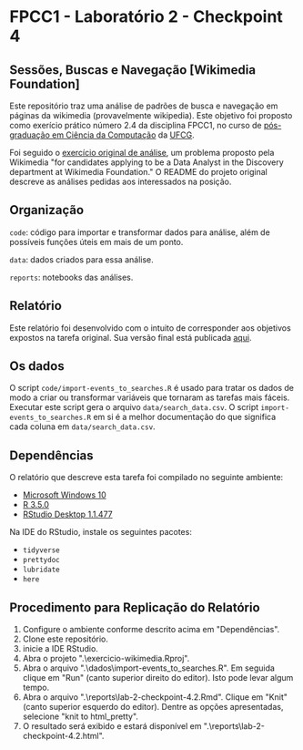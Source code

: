 # FPCC1 - Laboratório 2 - Checkpoint 4

## Sessões, Buscas e Navegação [Wikimedia Foundation]

Este repositório traz uma análise de padrões de busca e navegação em páginas da wikimedia (provavelmente wikipedia). Este objetivo foi proposto como exerício prático número 2.4 da disciplina FPCC1, no curso de [pós-graduação em Ciência da Computação](http://www.computacao.ufcg.edu.br/pos-graduacao) da [UFCG](http://www.ufcg.edu.br).

Foi seguido o [exercício original de análise](https://github.com/wikimedia-research/Discovery-Hiring-Analyst-2016), um problema proposto pela Wikimedia "for candidates applying to be a Data Analyst in the Discovery department at Wikimedia Foundation." O README do projeto original descreve as análises pedidas aos interessados na posição.

## Organização

`code`: código para importar e transformar dados para análise, além de possíveis funções úteis em mais de um ponto.

`data`: dados criados para essa análise.

`reports`: notebooks das análises.

## Relatório

Este relatório foi desenvolvido com o intuito de corresponder aos objetivos expostos na tarefa original. Sua versão final está publicada [aqui](http://rpubs.com/tiago_clementino/384699).

## Os dados

O script `code/import-events_to_searches.R` é usado para tratar os dados de modo a criar ou transformar variáveis que tornaram as tarefas mais fáceis. Executar este script gera o arquivo `data/search_data.csv`. O script `import-events_to_searches.R` em si é a melhor documentação do que significa cada coluna em `data/search_data.csv`.

## Dependências

O relatório que descreve esta tarefa foi compilado no seguinte ambiente:

- [Microsoft Windows 10](https://www.microsoft.com/pt-br/software-download/windows10)
- [R 3.5.0](https://www.r-project.org/)
- [RStudio Desktop 1.1.477](https://www.rstudio.com/products/rstudio/download/)

Na IDE do RStudio, instale os seguintes pacotes:

- `tidyverse`
- `prettydoc`
- `lubridate`
- `here`

## Procedimento para Replicação do Relatório

1. Configure o ambiente conforme descrito acima em "Dependências".
2. Clone este repositório. 
3. inicie a IDE RStudio.
4. Abra o projeto ".\exercicio-wikimedia.Rproj".
3. Abra o arquivo ".\dados\import-events_to_searches.R". Em seguida clique em "Run" (canto superior direito do editor). Isto pode levar algum tempo.
4. Abra o arquivo ".\reports\lab-2-checkpoint-4.2.Rmd". Clique em "Knit" (canto superior esquerdo do editor). Dentre as opções apresentadas, selecione "knit to html_pretty".
5. O resultado será exibido e estará disponível em ".\reports\lab-2-checkpoint-4.2.html".